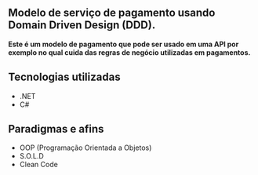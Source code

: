 ## Modelo de serviço de pagamento usando Domain Driven Design (DDD).

**Este é um modelo de pagamento que pode ser usado em uma API por exemplo no qual cuida das regras de 
negócio utilizadas em pagamentos.**

## Tecnologias utilizadas
- .NET
- C#

## Paradigmas e afins
- OOP (Programação Orientada a Objetos)
- S.O.L.D 
- Clean Code
